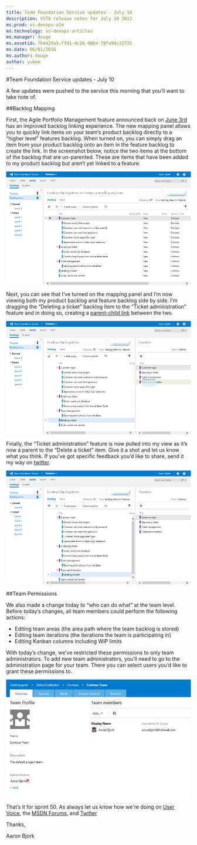 ```yaml
---
title: Team Foundation Service updates - July 10
description: VSTS release notes for July 10 2013
ms.prod: vs-devops-alm
ms.technology: vs-devops-articles
ms.manager: douge
ms.assetid: fb442da5-ffd1-4c26-9864-78fa94c32735
ms.date: 06/01/2016
ms.author: douge
author: yukom
---
```


#Team Foundation Service updates - July 10

A few updates were pushed to the service this morning that you’ll want to take note of. 

##Backlog Mapping

First, the Agile Portfolio Management feature announced back on [June 3rd](jun-03-team-services.md) has an improved backlog linking experience. The new mapping panel allows you to quickly link items on your team’s product backlog directly to a “higher level” features backlog. When turned on, you can simply drag an item from your product backlog onto an item in the feature backlog to create the link.  In the screenshot below, notice the two items at the bottom of the backlog that are un-parented.  These are items that have been added to my product backlog but aren’t yet linked to a feature.

![Backlog with unmapped items](_img/7_10_01.png)

Next, you can see that I’ve turned on the mapping panel and I’m now viewing both my product backlog and feature backlog side by side. I’m dragging the “Deleting a ticket” backlog item to the “Ticket administration” feature and in doing so, creating a [parent-child link](https://msdn.microsoft.com/library/dd286633.aspx) between the two.

![Dropping a backlog item on a feature in the mapping pane](_img/7_10_02.png)

Finally, the “Ticket administration” feature is now pulled into my view as it’s now a parent to the “Delete a ticket” item.  Give it a shot and let us know what you think.  If you’ve got specific feedback you’d like to share, send it my way on [twitter](https://twitter.com/aaronbjork).

![The backlog item mapped to it's parent feature](_img/7_10_03.png)

##Team Permissions

We also made a change today to “who can do what” at the team level. Before today’s changes, all team members could perform the following actions:

- Editing team areas (the area path where the team backlog is stored)
- Editing team iterations (the iterations the team is participating in)
- Editing Kanban columns including WIP limits

With today’s change, we’ve restricted these permissions to only team administrators. To add new team administrators, you’ll need to go to the administration page for your team. There you can select users you’d like to grant these permissions to.

![Team permissions](_img/7_10_04.png)

That’s it for sprint 50. As always let us know how we're doing on [User Voice](https://visualstudio.uservoice.com/forums/330519-vso), the [MSDN Forums](http://social.msdn.microsoft.com/Forums/en-US/TFService/threads), and [Twitter](http://twitter.com/search?q=%23tfservice)

Thanks,

Aaron Bjork
